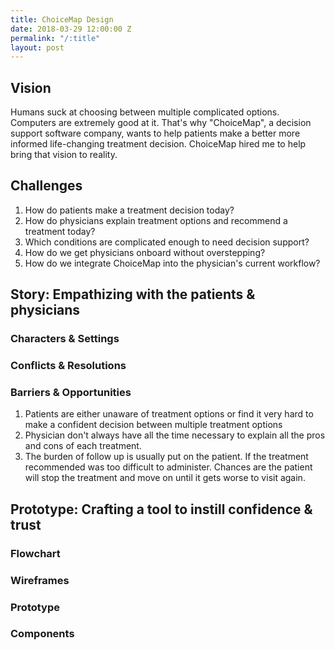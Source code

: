 ```yaml
---
title: ChoiceMap Design
date: 2018-03-29 12:00:00 Z
permalink: "/:title"
layout: post
---
```

## Vision

Humans suck at choosing between multiple complicated options. Computers are extremely good at it. That's why "ChoiceMap", a decision support software company, wants to help patients make a better more informed life-changing treatment decision. ChoiceMap hired me to help bring that vision to reality.

## Challenges

1. How do patients make a treatment decision today?
2. How do physicians explain treatment options and recommend a treatment today?
3. Which conditions are complicated enough to need decision support?
4. How do we get physicians onboard without overstepping?
5. How do we integrate ChoiceMap into the physician's current workflow?

## Story: Empathizing with the patients & physicians

### Characters & Settings

### Conflicts & Resolutions

### Barriers & Opportunities

1. Patients are either unaware of treatment options or find it very hard to make a confident decision between multiple treatment options
2. Physician don't always have all the time necessary to explain all the pros and cons of each treatment.
3. The burden of follow up is usually put on the patient. If the treatment recommended was too difficult to administer. Chances are the patient will stop the treatment and move on until it gets worse to visit again.

## Prototype: Crafting a tool to instill confidence & trust

### Flowchart

### Wireframes

### Prototype

### Components
